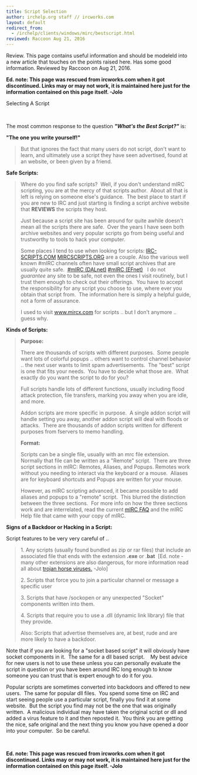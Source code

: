 ```yaml
---
title: Script Selection
author: irchelp.org staff // ircworks.com
layout: default
redirect_from:
  - /irchelp/clients/windows/mirc/bestscript.html
reviewed: Raccoon Aug 21, 2016
---
```


Review. This page contains useful information and should be modeleld into a new
article that touches on the points raised here.  Has some good information.
Reviewed by Raccoon on Aug 21, 2016.


**Ed. note: This page was rescued from ircworks.com when it got
discontinued. Links may or may not work, it is maintained here just for
the information contained on this page itself. -Jolo**

Selecting A Script

 

The most common response to the question ***"What's the Best Script?"***
is:

**"The one you write yourself!"**

> But that ignores the fact that many users do not script, don't want to
> learn, and ultimately use a script they have seen advertised, found at
> an website, or been given by a friend.

**Safe Scripts:**

> Where do you find safe scripts?  Well, if you don't understand mIRC
> scripting, you are at the mercy of that scripts author.  About all
> that is left is relying on someone else's guidance.  The best place to
> start if you are new to IRC and just starting is finding a script
> archive website that **REVIEWS** the scripts they host.  
>
> Just because a script site has been around for quite awhile doesn't
> mean all the scripts there are safe.  Over the years I have seen both
> archive websites and very popular scripts go from being useful and
> trustworthy to tools to hack your computer.  
>
> Some places I tend to use when looking for scripts:
> [IRC-SCRIPTS.COM](http://www.irc-scripts.com/)
> [MIRCSCRIPTS.ORG](http://www.mircscripts.org/) are a couple. Also the
> various well known \#mIRC channels often have small script archives
> that are usually quite safe.  [\#mIRC (DALnet)](http://www.mirc.org/)
> [\#mIRC (EFnet)](http://mirc.stealth.net/)   I do not *guarantee* any
> site to be safe, not even the ones I visit routinely, but I trust them
> enough to check out their offerings.  You have to accept the
> responsibility for any script you choose to use, where ever you obtain
> that script from.  The information here is simply a helpful guide, not
> a form of assurance.
>
> I used to visit www.mircx.com for scripts .. but I don't anymore ..
> guess why. 

**Kinds of Scripts:**

> **Purpose:** 
>
> There are thousands of scripts with different purposes.  Some people
> want lots of colorful popups .. others want to control channel
> behavior .. the next user wants to limit spam advertisements.  The
> "best" script is one that fits your needs.  You have to decide what
> those are.  What exactly do you want the script to do for you?  
>
> Full scripts handle lots of different functions, usually including
> flood attack protection, file transfers, marking you away when you are
> idle, and more.
>
> Addon scripts are more specific in purpose.  A single addon script
> will handle setting you away, another addon script will deal with
> floods or attacks.  There are thousands of addon scripts written for
> different purposes from fservers to memo handling. 
>
> **Format:**
>
> Scripts can be a single file, usually with an mrc file extension. 
> Normally that file can be written as a "Remote" script.  There are
> three script sections in mIRC: Remotes, Aliases, and Popups. Remotes
> work without you needing to interact via the keyboard or a mouse. 
> Aliases are for keyboard shortcuts and Popups are written for your
> mouse.  
>
> However, as mIRC scripting advanced, it became possible to add aliases
> and popups to a "remote" script.  This blurred the distinction between
> the three sections.  For more info on how the three sections work and
> are interrelated, read the current [mIRC
> FAQ](http://web.archive.org/web/20030810131720/http://www.mirc.com/faq.html)
> and the mIRC Help file that came with your copy of mIRC. 

**Signs of a Backdoor or Hacking in a Script:**

Script features to be very very careful of .. 

> 1\. Any scripts (usually found bundled as zip or rar files) that include
> an associated file that ends with the extension **.exe** or .**bat** 
> \[Ed. note - many other extensions are also dangerous, for more
> information read all about [trojan horse
> viruses.](../security/trojan.html) -Jolo\]
>
> 2\. Scripts that force you to join a particular channel or message a
> specific user
>
> 3\. Scripts that have /sockopen or any unexpected "Socket" components
> written into them. 
>
> 4\. Scripts that require you to use a .dll (dynamic link library) file
> that they provide.
>
> Also: Scripts that advertise themselves are, at best, rude and are
> more likely to have a backdoor.

Note that if you are looking for a "socket based script" it will
obviously have socket components in it.  The same for a dll based
script.    My best advice for new users is not to use these unless you
can personally evaluate the script in question or you have been around
IRC long enough to know someone you can trust that is expert enough to
do it for you. 

Popular scripts are sometimes converted into backdoors and offered to
new users.  The same for popular dll files.  You spend some time on IRC
and start seeing people use a particular script, finally you find it at
some website.  But the script you find may not be the one that was
originally written.  A malicious individual may have taken the original
script or dll and added a virus feature to it and then reposted it.  You
think you are getting the nice, safe original and the next thing you
know you have opened a door into your computer.  So be careful.

 

**Ed. note: This page was rescued from ircworks.com when it got
discontinued. Links may or may not work, it is maintained here just for
the information contained on this page itself. -Jolo**
